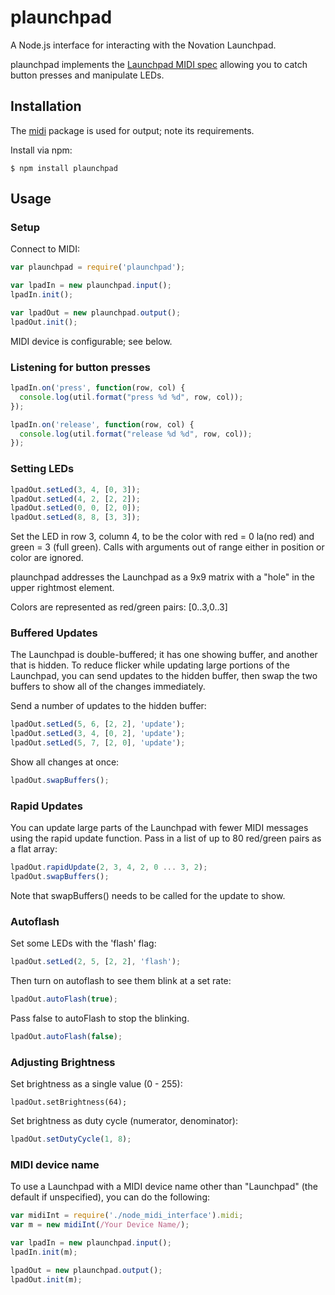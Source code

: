 plaunchpad
==========

A Node.js interface for interacting with the Novation Launchpad.

plaunchpad implements the [Launchpad MIDI spec](http://global.novationmusic.com/support/product-downloads?product=Launchpad, "Launchpad programmer's reference") 
allowing you to catch button presses and manipulate LEDs.

## Installation

The [midi](https://github.com/justinlatimer/node-midi) package 
is used for output; note its requirements.

Install via npm:

```
$ npm install plaunchpad
```

## Usage

### Setup

Connect to MIDI:

```Javascript
var plaunchpad = require('plaunchpad');

var lpadIn = new plaunchpad.input();
lpadIn.init();

var lpadOut = new plaunchpad.output();
lpadOut.init();
```

MIDI device is configurable; see below.

### Listening for button presses

```Javascript
lpadIn.on('press', function(row, col) {
  console.log(util.format("press %d %d", row, col));
});

lpadIn.on('release', function(row, col) {
  console.log(util.format("release %d %d", row, col));
});
```

### Setting LEDs

```Javascript
lpadOut.setLed(3, 4, [0, 3]);
lpadOut.setLed(4, 2, [2, 2]);
lpadOut.setLed(0, 0, [2, 0]);
lpadOut.setLed(8, 8, [3, 3]);
```

Set the LED in row 3, column 4, to be the color with red = 0
la(no red) and green = 3 (full green). Calls with arguments out 
of range either in position or color are ignored.

plaunchpad addresses the Launchpad as a 9x9 matrix with a 
"hole" in the upper rightmost element.

Colors are represented as red/green pairs: [0..3,0..3]

### Buffered Updates

The Launchpad is double-buffered; it has one showing buffer, 
and another that is hidden. To reduce flicker while updating
large portions of the Launchpad, you can send updates to the
hidden buffer, then swap the two buffers to show all of the 
changes immediately.

Send a number of updates to the hidden buffer:

```Javascript
lpadOut.setLed(5, 6, [2, 2], 'update');
lpadOut.setLed(3, 4, [0, 2], 'update');
lpadOut.setLed(5, 7, [2, 0], 'update');
```

Show all changes at once:
```Javascript
lpadOut.swapBuffers();
```

### Rapid Updates

You can update large parts of the Launchpad with fewer MIDI messages
using the rapid update function. Pass in a list of up to 80 red/green
pairs as a flat array:

```JavaScript
lpadOut.rapidUpdate(2, 3, 4, 2, 0 ... 3, 2);
lpadOut.swapBuffers();
```

Note that swapBuffers() needs to be called for the update to show.

### Autoflash

Set some LEDs with the 'flash' flag:

```Javascript
lpadOut.setLed(2, 5, [2, 2], 'flash');
```

Then turn on autoflash to see them blink at a set rate:

```Javascript
lpadOut.autoFlash(true);
```

Pass false to autoFlash to stop the blinking.

```Javascript
lpadOut.autoFlash(false);
```

### Adjusting Brightness

Set brightness as a single value (0 - 255):
```Javacript
lpadOut.setBrightness(64);
```

Set brightness as duty cycle (numerator, denominator):
```Javascript
lpadOut.setDutyCycle(1, 8);
```

### MIDI device name

To use a Launchpad with a MIDI device name other than
"Launchpad" (the default if unspecified), you can do the following:

```Javascript
var midiInt = require('./node_midi_interface').midi;
var m = new midiInt(/Your Device Name/);

var lpadIn = new plaunchpad.input();
lpadIn.init(m);

lpadOut = new plaunchpad.output();
lpadOut.init(m);
```
